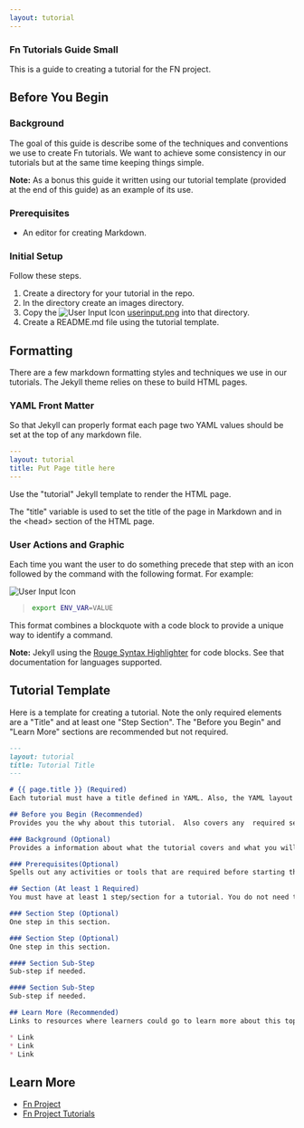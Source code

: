 ```yaml
---
layout: tutorial
---
```

### Fn Tutorials Guide Small
This is a guide to creating a tutorial for the FN project. 

## Before You Begin
### Background
The goal of this guide is describe some of the techniques and conventions we use to create Fn tutorials. We want to achieve some consistency in our tutorials but at the same time keeping things simple.

**Note:** As a bonus this guide it written using our tutorial template (provided at the end of this guide) as an example of its use.

### Prerequisites
* An editor for creating Markdown.

### Initial Setup
Follow these steps.

1. Create a directory for your tutorial in the repo.
1. In the directory create an images directory.
1. Copy the ![User Input Icon](https://github.com/fnproject/tutorials/raw/master/Introduction/images/userinput.png) [userinput.png](https://github.com/fnproject/tutorials/raw/master/Introduction/images/userinput.png) into that directory.
1. Create a README.md file using the tutorial template.

## Formatting
There are a few markdown formatting styles and techniques we use in our tutorials. The Jekyll theme relies on these to build HTML pages.

### YAML Front Matter
So that Jekyll can properly format each page two YAML values should be set at the top of any markdown file.

```yaml
---
layout: tutorial
title: Put Page title here
---
```
 
Use the "tutorial" Jekyll template to render the HTML page.

The "title" variable is used to set the title of the page in Markdown and in the &lt;head&gt; section of the HTML page.

### User Actions and Graphic
Each time you want the user to do something precede that step with an icon followed by the command with the following format. For example:

![User Input Icon](https://github.com/fnproject/tutorials/raw/master/Introduction/images/userinput.png)

>```sh
>export ENV_VAR=VALUE
>```

This format combines a blockquote with a code block to provide a unique way to identify a command.

**Note:** Jekyll using the [Rouge Syntax Highlighter](https://github.com/jneen/rouge) for code blocks. See that documentation for languages supported. 


## Tutorial Template
Here is a template for creating a tutorial. Note the only required elements are a "Title" and at least one "Step Section". The "Before you Begin" and "Learn More" sections are recommended but not required.

```markdown
---
layout: tutorial
title: Tutorial Title 
---

# {{ page.title }} (Required)
Each tutorial must have a title defined in YAML. Also, the YAML layout value must be set to "tutorial".

## Before you Begin (Recommended)
Provides you the why about this tutorial.  Also covers any  required setup to do the tutorial.

### Background (Optional)
Provides a information about what the tutorial covers and what you will learn. Covers the why of the tutorial.

### Prerequisites(Optional)
Spells out any activities or tools that are required before starting the tutorial.

## Section (At least 1 Required)
You must have at least 1 step/section for a tutorial. You do not need to number the steps.

### Section Step (Optional)
One step in this section.

### Section Step (Optional)
One step in this section.

#### Section Sub-Step
Sub-step if needed.

#### Section Sub-Step
Sub-step if needed.

## Learn More (Recommended)
Links to resources where learners could go to learn more about this topic.

* Link
* Link
* Link
```

## Learn More
* [Fn Project](https://github.com/fnproject/fn)
* [Fn Project Tutorials](https://github.com/fnproject/tutorials)
